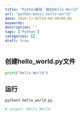 ```yaml
---
title: "Python基础：输出Hello World"
url: "python-basic-hello-world"
date: 2020-11-02T19:00:40+08:00
keywords: ''
description: ''
tags: ['Python']
categories: []
draft: true
---
```


## 创建hello_world.py文件

```Python
print("Hello World")
```

## 运行

```Bash
python3 hello_world.py

# output: Hello World
```

